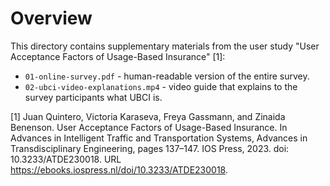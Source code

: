 # Overview

This directory contains supplementary materials from the user study "User Acceptance Factors of Usage-Based Insurance" [1]:
- `01-online-survey.pdf` - human-readable version of the entire survey.
- `02-ubci-video-explanations.mp4` - video guide that explains to the survey participants what UBCI is.

[1] Juan Quintero, Victoria Karaseva, Freya Gassmann, and Zinaida Benenson. User Acceptance Factors of Usage-Based Insurance. In Advances in Intelligent Traffic and Transportation Systems, Advances in Transdisciplinary Engineering, pages 137–147. IOS Press, 2023. doi: 10.3233/ATDE230018. URL https://ebooks.iospress.nl/doi/10.3233/ATDE230018.